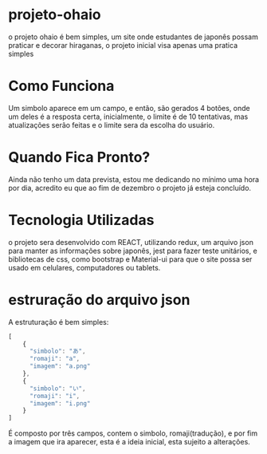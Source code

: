 # projeto-ohaio
o projeto ohaio é bem simples, um site onde estudantes de japonês possam praticar e decorar hiraganas, o projeto inicial visa apenas uma pratica simples

# Como Funciona
Um simbolo aparece em um campo, e então, são gerados 4 botões, onde um deles é a resposta certa, inicialmente, o limite é de 10 tentativas, mas atualizações serão feitas e o limite sera da escolha do usuário.

# Quando Fica Pronto?
Ainda não tenho um data prevista, estou me dedicando no mínimo uma hora por dia, acredito eu que ao fim de dezembro o projeto já esteja concluído.

# Tecnologia Utilizadas
o projeto sera desenvolvido com REACT, utilizando redux, um arquivo json para manter as informações sobre japonês, jest para fazer teste unitários, e bibliotecas de css, como bootstrap e Material-ui para que o site possa ser usado em celulares, computadores ou tablets.

# estruração do arquivo json
A estruturação é bem simples:
```javascript
[
    {
      "simbolo": "あ",
      "romaji": "a",
      "imagem": "a.png"
    },
    {
      "simbolo": "い",
      "romaji": "i",
      "imagem": "i.png"
    }
]
```
É composto por três campos, contem o simbolo, romaji(tradução), e por fim a imagem que ira aparecer, esta é a ideia inicial, esta sujeito a alterações.